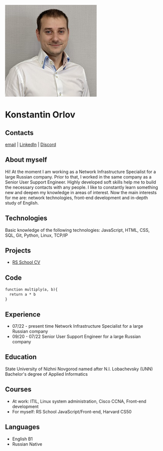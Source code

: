 ![It's me](/assets/images/me.jpg)
# **Konstantin Orlov**


## Contacts
[email](mailto:orlov.ka@outlook.com) | [LinkedIn](https://www.linkedin.com/in/orlovka/) | [Discord](https://discordapp.com/users/1017486672671281292)


## About myself
Hi! At the moment I am working as a Network Infrastructure Specialist for a large Russian company. Prior to that, I worked in the same company as a Senior User Support Engineer. Highly developed soft skills help me to build the necessary contacts with any people. I like to constantly learn something new and deepen my knowledge in areas of interest. Now the main interests for me are: network technologies, front-end development and in-depth study of English.


## Technologies
Basic knowledge of the following technologies: JavaScript, HTML, CSS, SQL, Git, Python, Linux, TCP/IP


## Projects
* [RS School CV](https://orlovka.github.io/rsschool-cv/)

## Code
```
function multiply(a, b){
  return a * b
}
```


## Experience
* 07/22 - present time Network Infrastructure Specialist for a large Russian company
* 09/20 - 07/22 Senior User Support Engineer for a large Russian company


## Education
State University of Nizhni Novgorod named after N.I. Lobachevsky (UNN) Bachelor's degree of Applied Informatics


## Courses
* At work: ITIL, Linux system administration, Cisco CCNA, Front-end development
* For myself: RS School JavaScript/Front-end, Harvard CS50


## Languages
* English B1
* Russian Native